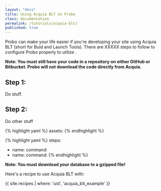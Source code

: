 ```yaml
---
layout: "docs"
title: Using Acquia BLT on Probo
class: documentation
permalink: /tutorials/acquia-blt/
published: true
---
```


Probo can make your life easier if you're developing your site using Acquia BLT (short for Buid and Launch Tools). There are XXXXX steps to follow to configure Probo properly to utilize .

**Note: You must still have your code in a repository on either GitHub or Bitbucket. Probo will not download the code directly from Acquia.**

## Step 1: 
Do stuff. 

## Step 2: 
Do other stuff

{% highlight yaml %}
assets:
{% endhighlight %}

{% highlight yaml %}
steps:
 - name: 
   command: 
 - name: 
   command: 
{% endhighlight %}

**Note: You must download your database to a gzipped file!**

Here's a recipe to use Acquia BLT with:

{{ site.recipes | where: 'uid', 'acquia_blt_example' }}
